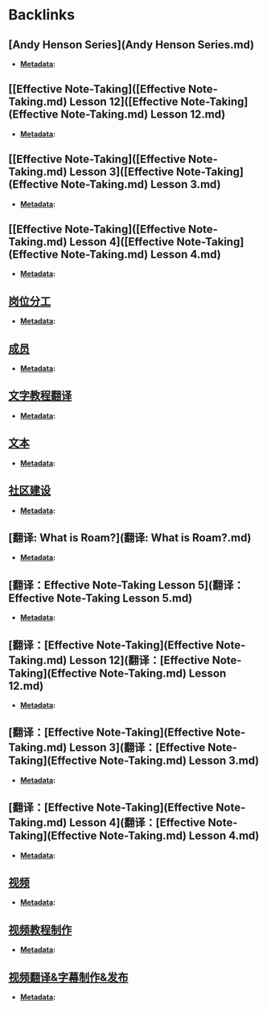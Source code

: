 
# Backlinks
## [Andy Henson Series](Andy Henson Series.md)
- **[Metadata](Metadata.md):**

## [[Effective Note-Taking]([Effective Note-Taking.md) Lesson 12]([Effective Note-Taking](Effective Note-Taking.md) Lesson 12.md)
- **[Metadata](Metadata.md):**

## [[Effective Note-Taking]([Effective Note-Taking.md) Lesson 3]([Effective Note-Taking](Effective Note-Taking.md) Lesson 3.md)
- **[Metadata](Metadata.md):**

## [[Effective Note-Taking]([Effective Note-Taking.md) Lesson 4]([Effective Note-Taking](Effective Note-Taking.md) Lesson 4.md)
- **[Metadata](Metadata.md):**

## [岗位分工](岗位分工.md)
- **[Metadata](Metadata.md):**

## [成员](成员.md)
- **[Metadata](Metadata.md):**

## [文字教程翻译](文字教程翻译.md)
- **[Metadata](Metadata.md):**

## [文本](文本.md)
- **[Metadata](Metadata.md):**

## [社区建设](社区建设.md)
- **[Metadata](Metadata.md):**

## [翻译: What is Roam?](翻译: What is Roam?.md)
- **[Metadata](Metadata.md):**

## [翻译：Effective Note-Taking Lesson 5](翻译：Effective Note-Taking Lesson 5.md)
- **[Metadata](Metadata.md):**

## [翻译：[Effective Note-Taking](Effective Note-Taking.md) Lesson 12](翻译：[Effective Note-Taking](Effective Note-Taking.md) Lesson 12.md)
- **[Metadata](Metadata.md):**

## [翻译：[Effective Note-Taking](Effective Note-Taking.md) Lesson 3](翻译：[Effective Note-Taking](Effective Note-Taking.md) Lesson 3.md)
- **[Metadata](Metadata.md):**

## [翻译：[Effective Note-Taking](Effective Note-Taking.md) Lesson 4](翻译：[Effective Note-Taking](Effective Note-Taking.md) Lesson 4.md)
- **[Metadata](Metadata.md):**

## [视频](视频.md)
- **[Metadata](Metadata.md):**

## [视频教程制作](视频教程制作.md)
- **[Metadata](Metadata.md):**

## [视频翻译&字幕制作&发布](视频翻译&字幕制作&发布.md)
- **[Metadata](Metadata.md):**

